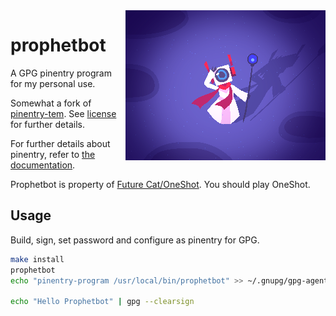<img src="./prophetbot.png" alt="" align="right" />

# prophetbot

A GPG pinentry program for my personal use.

Somewhat a fork of [pinentry-tem](https://gitlab.com/notpushkin/pinentry-tem). See [license](./LICENSE.md) for further details.

For further details about pinentry, refer to [the documentation](https://github.com/gpg/pinentry/blob/7f7fd8bcfd74919091cc318b27b8617a9ef2ac82/doc/pinentry.texi).

Prophetbot is property of [Future Cat/OneShot](https://www.oneshot-game.com/). You should play OneShot.

## Usage

Build, sign, set password and configure as pinentry for GPG.

```sh
make install
prophetbot
echo "pinentry-program /usr/local/bin/prophetbot" >> ~/.gnupg/gpg-agent.conf

echo "Hello Prophetbot" | gpg --clearsign
```
